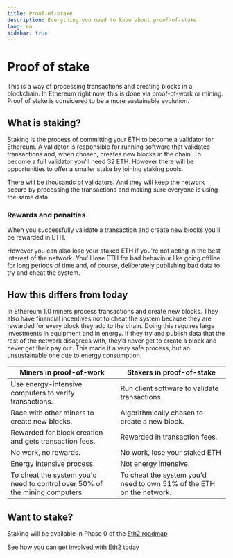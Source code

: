 ```yaml
---
title: Proof-of-stake
description: Everything you need to know about proof-of-stake
lang: en
sidebar: true
---
```


# Proof of stake

<Subtitle>This is a way of processing transactions and creating blocks in a blockchain. In Ethereum right now, this is done via proof-of-work or mining. Proof of stake is considered to be a more sustainable evolution. </Subtitle>

## What is staking?

Staking is the process of committing your ETH to become a validator for Ethereum. A validator is responsible for running software that validates transactions and, when chosen, creates new blocks in the chain. To become a full validator you'll need 32 ETH. However there will be opportunities to offer a smaller stake by joining staking pools.

There will be thousands of validators. And they will keep the network secure by processing the transactions and making sure everyone is using the same data.

### Rewards and penalties

When you successfully validate a transaction and create new blocks you'll be rewarded in ETH.

However you can also lose your staked ETH if you're not acting in the best interest of the network. You'll lose ETH for bad behaviour like going offline for long periods of time and, of course, deliberately publishing bad data to try and cheat the system.

## How this differs from today

In Ethereum 1.0 miners process transactions and create new blocks. They also have financial incentives not to cheat the system because they are rewarded for every block they add to the chain. Doing this requires large investments in equipment and in energy. If they try and publish data that the rest of the network disagrees with, they’d never get to create a block and never get their pay out. This made it a very safe process, but an unsustainable one due to energy consumption.

| Miners in proof-of-work                                                     | Stakers in proof-of-stake                                            |
| --------------------------------------------------------------------------- | -------------------------------------------------------------------- |
| Use energy-intensive computers to verify transactions.                      | Run client software to validate transactions.                        |
| Race with other miners to create new blocks.                                | Algorithmically chosen to create a new block.                        |
| Rewarded for block creation and gets transaction fees.                      | Rewarded in transaction fees.                                        |
| No work, no rewards.                                                        | No work, lose your staked ETH                                        |
| Energy intensive process.                                                   | Not energy intensive.                                                |
| To cheat the system you'd need to control over 50% of the mining computers. | To cheat the system you'd need to own 51% of the ETH on the network. |

## Want to stake?

Staking will be available in Phase 0 of the [Eth2 roadmap](/en/eth2/roadmap/)

See how you can [get involved with Eth2 today](/en/eth2/get-involved/)
